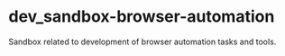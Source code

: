 # dev_sandbox-browser-automation
Sandbox related to development of browser automation tasks and tools.
